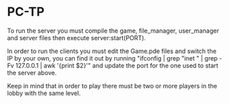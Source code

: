 # PC-TP

To run the server you must compile the game, file_manager, user_manager and server files
then execute server:start(PORT).


In order to run the clients you must edit the Game.pde files and switch the IP by your own,
you can find it out by running "ifconfig | grep "inet " | grep -Fv 127.0.0.1 | awk '{print $2}'"
and update the port for the one used to start the server above.

Keep in mind that in order to play there must be two or more players in the lobby with the same level.
